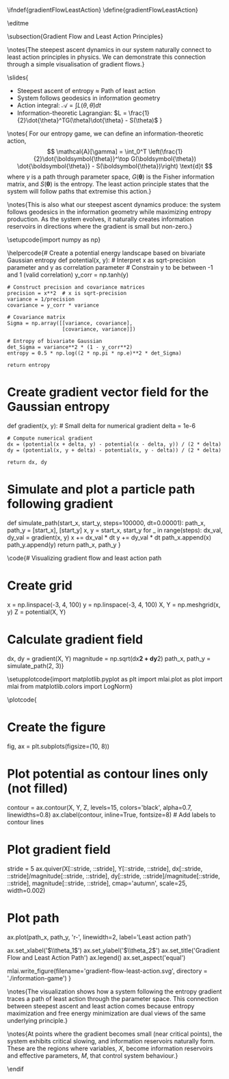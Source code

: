 \ifndef{gradientFlowLeastAction}
\define{gradientFlowLeastAction}

\editme

\subsection{Gradient Flow and Least Action Principles}

\notes{The steepest ascent dynamics in our system naturally connect to least action principles in physics. We can demonstrate this connection through a simple visualisation of gradient flows.}

\slides{
* Steepest ascent of entropy ≈ Path of least action
* System follows geodesics in information geometry
* Action integral: $\mathcal{A} = \int L(\theta, \dot{\theta})dt$
* Information-theoretic Lagrangian: $L = \frac{1}{2}\dot{\theta}^TG(\theta)\dot{\theta} - S(\theta)$
}

\notes{
For our entropy game, we can define an information-theoretic action,
$$
\mathcal{A}[\gamma] = \int_0^T \left(\frac{1}{2}\dot{\boldsymbol{\theta}}^\top G(\boldsymbol{\theta}) \dot{\boldsymbol{\theta}} - S(\boldsymbol{\theta})\right) \text{d}t
$$
where $\gamma$ is a path through parameter space, $G(\boldsymbol{\theta})$ is the Fisher information matrix, and $S(\boldsymbol{\theta})$ is the entropy. The least action principle states that the system will follow paths that extremise this action.}

\notes{This is also what our steepest ascent dynamics produce: the system follows geodesics in the information geometry while maximizing entropy production. As the system evolves, it naturally creates information reservoirs in directions where the gradient is small but non-zero.}

\setupcode{import numpy as np}

\helpercode{# Create a potential energy landscape based on bivariate Gaussian entropy
def potential(x, y):
    # Interpret x as sqrt-precision parameter and y as correlation parameter
    # Constrain y to be between -1 and 1 (valid correlation)
    y_corr = np.tanh(y)
    
    # Construct precision and covariance matrices
    precision = x**2  # x is sqrt-precision
    variance = 1/precision
    covariance = y_corr * variance
    
    # Covariance matrix
    Sigma = np.array([[variance, covariance], 
                      [covariance, variance]])
    
    # Entropy of bivariate Gaussian
    det_Sigma = variance**2 * (1 - y_corr**2)
    entropy = 0.5 * np.log((2 * np.pi * np.e)**2 * det_Sigma)
    
    return entropy

# Create gradient vector field for the Gaussian entropy
def gradient(x, y):
    # Small delta for numerical gradient
    delta = 1e-6
    
    # Compute numerical gradient
    dx = (potential(x + delta, y) - potential(x - delta, y)) / (2 * delta)
    dy = (potential(x, y + delta) - potential(x, y - delta)) / (2 * delta)
    
    return dx, dy

# Simulate and plot a particle path following gradient
def simulate_path(start_x, start_y, steps=100000, dt=0.00001):
    path_x, path_y = [start_x], [start_y]
    x, y = start_x, start_y
    for _ in range(steps):
        dx_val, dy_val = gradient(x, y)
        x += dx_val * dt
        y += dy_val * dt
        path_x.append(x)
        path_y.append(y)
    return path_x, path_y
}

\code{# Visualizing gradient flow and least action path

# Create grid
x = np.linspace(-3, 4, 100)
y = np.linspace(-3, 4, 100)
X, Y = np.meshgrid(x, y)
Z = potential(X, Y)

# Calculate gradient field
dx, dy = gradient(X, Y)
magnitude = np.sqrt(dx**2 + dy**2)
path_x, path_y = simulate_path(2, 3)}

\setupplotcode{import matplotlib.pyplot as plt
import mlai.plot as plot
import mlai
from matplotlib.colors import LogNorm}

\plotcode{
# Create the figure
fig, ax = plt.subplots(figsize=(10, 8))

# Plot potential as contour lines only (not filled)
contour = ax.contour(X, Y, Z, levels=15, colors='black', alpha=0.7, linewidths=0.8)
ax.clabel(contour, inline=True, fontsize=8)  # Add labels to contour lines

# Plot gradient field
stride = 5
ax.quiver(X[::stride, ::stride], Y[::stride, ::stride], 
          dx[::stride, ::stride]/magnitude[::stride, ::stride], 
          dy[::stride, ::stride]/magnitude[::stride, ::stride],
          magnitude[::stride, ::stride],
          cmap='autumn', scale=25, width=0.002)

# Plot path
ax.plot(path_x, path_y, 'r-', linewidth=2, label='Least action path')

ax.set_xlabel('$\\theta_1$')
ax.set_ylabel('$\\theta_2$')
ax.set_title('Gradient Flow and Least Action Path')
ax.legend()
ax.set_aspect('equal')

mlai.write_figure(filename='gradient-flow-least-action.svg', 
                  directory = './information-game')
}

\notes{The visualization shows how a system following the entropy gradient traces a path of least action through the parameter space. This connection between steepest ascent and least action comes because entropy maximization and free energy minimization are dual views of the same underlying principle.}

\notes{At points where the gradient becomes small (near critical points), the system exhibits critical slowing, and information reservoirs naturally form. These are the regions where variables, $X$, become information reservoirs and effective parameters, $M$, that control system behaviour.} 

\endif
